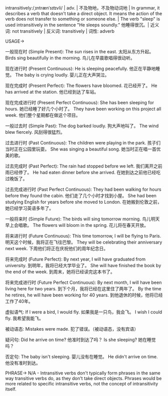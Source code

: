 intransitively:/ˌɪntrænˈsɪtɪvli/ | adv. | 不及物地，不及物动词地 |  In grammar, it describes a verb that doesn't take a direct object.  It means the action of the verb does not transfer to something or someone else. | The verb "sleep" is used intransitively in the sentence "He sleeps soundly." 他睡得很沉。| 近义词: not transitively | 反义词: transitively | 词性: adverb

USAGE->

一般现在时 (Simple Present):
The sun rises in the east.  太阳从东方升起。
Birds sing beautifully in the morning.  鸟儿在早晨歌唱得很动听。

现在进行时 (Present Continuous):
He is sleeping peacefully. 他正在平静地睡觉。
The baby is crying loudly. 婴儿正在大声哭泣。

现在完成时 (Present Perfect):
The flowers have bloomed. 花已经开了。
He has arrived at the station. 他已经到达了车站。

现在完成进行时 (Present Perfect Continuous):
She has been sleeping for hours. 她已经睡了好几个小时了。
They have been working on this project all week. 他们整个星期都在做这个项目。

一般过去时 (Simple Past):
The dog barked loudly. 狗大声地叫了。
The wind blew fiercely.  风刮得很猛烈。

过去进行时 (Past Continuous):
The children were playing in the park. 孩子们当时正在公园里玩耍。
She was singing a beautiful song. 她当时正在唱一首优美的歌。

过去完成时 (Past Perfect):
The rain had stopped before we left. 我们离开之前雨已经停了。
He had eaten dinner before she arrived.  在她到达之前他已经吃过晚饭了。


过去完成进行时 (Past Perfect Continuous):
They had been walking for hours before they found the cabin.  他们走了几个小时才找到小屋。
She had been studying English for years before she moved to London. 在她搬到伦敦之前，她已经学习英语多年了。

一般将来时 (Simple Future):
The birds will sing tomorrow morning.  鸟儿明天早上会唱歌。
The flowers will bloom in the spring.  花儿将在春天开放。

将来进行时 (Future Continuous):
This time tomorrow, I will be flying to Paris. 明天这个时候，我将正在飞往巴黎。
They will be celebrating their anniversary next week. 下周他们将正在庆祝他们的周年纪念日。

将来完成时 (Future Perfect):
By next year, I will have graduated from university. 到明年，我将已经大学毕业了。
She will have finished the book by the end of the week.  到周末，她将已经读完这本书了。

将来完成进行时 (Future Perfect Continuous):
By next month, I will have been living here for two years. 到下个月，我将已经在这里住了两年了。
By the time he retires, he will have been working for 40 years. 到他退休的时候，他将已经工作了40年。


虚拟语气:
If I were a bird, I would fly. 如果我是一只鸟，我会飞。
I wish I could fly. 我希望我能飞。

被动语态:
Mistakes were made. 犯了错误。（被动语态，没有宾语）

疑问句:
Did he arrive on time? 他准时到达了吗？
Is she sleeping?  她在睡觉吗？

否定句:
The baby isn't sleeping. 婴儿没有在睡觉。
He didn't arrive on time. 他没有准时到达。

PHRASE->
N/A - Intransitive verbs don't typically form phrases in the same way transitive verbs do, as they don't take direct objects.  Phrases would be more related to specific intransitive verbs, not the concept of intransitivity itself.
